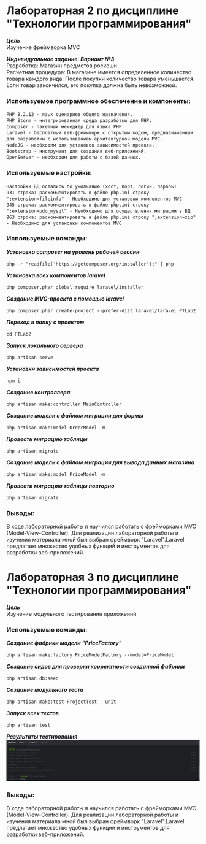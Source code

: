 # Лабораторная 2 по дисциплине "Технологии программирования"

___Цель___  
Изучение фреймворка MVC

___Индивидуальное задание. Вариант №3___  
Разработка: Магазин предметов роскоши  
Расчетная процедура: В магазине имеется определенное количество товара каждого вида. После покупки количество товара уменьшается. Если товар закончился, его покупка должна быть невозможной.

### Используемое программное обеспечение и компоненты:  
```
PHP 8.2.12 - язык сценариев общего назначения.
PHP Storm - интегрированная среда разработки для PHP.
Composer - пакетный менеджер для языка PHP.
Laravel - бесплатный веб-фреймворк с открытым кодом, предназначенный для разработки с использованием архитектурной модели MVC.
NodeJS - необходим для установок зависимостей проекта.
Bootstrap - инструмент для создания веб-приложений.
OpenServer - необходим для работы с базой данных.
```

### Используемые настройки:  
```
Настройки БД остались по умолчанию (хост, порт, логин, пароль)
931 строка: раскомментировать в файле php.ini строку ";extension=fileinfo" - Необходимо для установки компонентов MVC
945 строка: раскомментировать в файле php.ini строку ";extension=pdo_mysql" - Необходимо для осуществления миграции в БД
963 строка: раскомментировать в файле php.ini строку ";extension=zip" - Необходимо для установки компонентов MVC
```

### Используемые команды: 

___Установка composer на уровень рабочей сессии___  
```
php -r "readfile('https://getcomposer.org/installer');" | php 
```

___Установка всех компонентов laravel___  
```
php composer.phar global require laravel/installer
```

___Создание MVC-проекта с помощью laravel___  
```
php composer.phar create-project --prefer-dist laravel/laravel PTLab2
```

___Переход в папку с проектом___  
```
cd PTLab2
```

___Запуск локального сервера___  
```
php artisan serve
```

___Установки зависимостей проекта___  
```
npm i
```

___Создание контроллера___  
```
php artisan make:controller MainController
```

___Создание модели с файлом миграции для формы___  
```
php artisan make:model OrderModel -m
```

___Провести миграцию таблицы___  
```
php artisan migrate
```

___Создание модели с файлом миграции для вывода данных магазина___  
```
php artisan make:model PriceModel -m
```

___Провести миграцию таблицы повторно___  
```
php artisan migrate
```

### Выводы:
В ходе лабораторной работы я научился работать с фрейморками MVC (Model-View-Controller). Для реализации лабораторной работы и изучения материала мной был выбран фреймворк "Laravel".Laravel предлагает множество удобных функций и инструментов для разработки веб-приложений.

# Лабораторная 3 по дисциплине "Технологии программирования"

___Цель___  
Изучение модульного тестирования приложений

### Используемые команды:  

___Создание фабрики модели "PriceFactory"___  
```
php artisan make:factory PriceModelFactory --model=PriceModel
```

___Создание сидов для проверки корректности созданной фабрики___  
```
php artisan db:seed
```

___Создание модульного теста___  
```
php artisan make:test ProjectTest --unit
```

___Запуск всех тестов___  
```
php artisan test
```

___Результаты тестирования___ 
![pull_uml](/img/Screenshot_1.png)

### Выводы:
В ходе лабораторной работы я научился работать с фрейморками MVC (Model-View-Controller). Для реализации лабораторной работы и изучения материала мной был выбран фреймворк "Laravel".Laravel предлагает множество удобных функций и инструментов для разработки веб-приложений.
